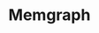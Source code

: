 ---
codehost: https://github.com/memgraph
facebook: https://facebook.com/memgraph
linkedin: https://linkedin.com/company/memgraph
logohandle: memgraph
sort: memgraph
title: Memgraph
twitter: https://x.com/memgraphdb
website: https://memgraph.com/
---